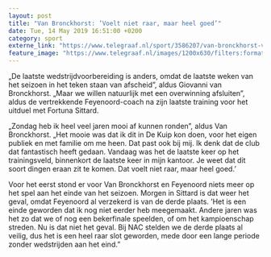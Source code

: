 ```yaml
---
layout: post
title: "Van Bronckhorst: ’Voelt niet raar, maar heel goed’"
date: Tue, 14 May 2019 16:51:00 +0200
category: sport
externe_link: "https://www.telegraaf.nl/sport/3586207/van-bronckhorst-voelt-niet-raar-maar-heel-goed"
feature_image: "https://www.telegraaf.nl/images/1200x630/filters:format(jpeg):quality(80)/cdn-kiosk-api.telegraaf.nl/b37a81e2-7657-11e9-a5e1-02d1dbdc35d1.jpg"
---
```


<p class="intro">„De laatste wedstrijdvoorbereiding is anders, omdat de laatste weken van het seizoen in het teken staan van afscheid”, aldus Giovanni van Bronckhorst. „Maar we willen natuurlijk met een overwinning afsluiten”, aldus de vertrekkende Feyenoord-coach na zijn laatste training voor het uitduel met Fortuna Sittard.</p> <p>„Zondag heb ik heel veel jaren mooi af kunnen ronden”, aldus Van Bronckhorst. „Het mooie was dat ik dit in De Kuip kon doen, voor het eigen publiek en met familie om me heen. Dat past ook bij mij. Ik denk dat de club dat fantastisch heeft gedaan. Vandaag was het de laatste keer op het trainingsveld, binnenkort de laatste keer in mijn kantoor. Je weet dat dit soort dingen eraan zit te komen. Dat voelt niet raar, maar heel goed.’</p><p>Voor het eerst stond er voor Van Bronckhorst en Feyenoord niets meer op het spel aan het einde van het seizoen. Morgen in Sittard is dat weer het geval, omdat Feyenoord al verzekerd is van de derde plaats. ’Het is een einde geworden dat ik nog niet eerder heb meegemaakt. Andere jaren was het zo dat we of nog een bekerfinale speelden, of om het kampioenschap streden. Nu is dat niet het geval. Bij NAC stelden we de derde plaats al veilig, dus het is een heel raar slot geworden, mede door een lange periode zonder wedstrijden aan het eind.”</p>

